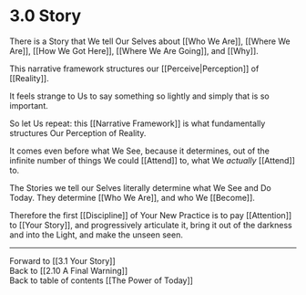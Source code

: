 # 3.0 Story

There is a Story that We tell Our Selves about [[Who We Are]], [[Where We Are]], [[How We Got Here]], [[Where We Are Going]], and [[Why]].  

This narrative framework structures our [[Perceive|Perception]] of [[Reality]].  

It feels strange to Us to say something so lightly and simply that is so important.  

So let Us repeat: this [[Narrative Framework]] is what fundamentally structures Our Perception of Reality.  

It comes even before what We See, because it determines, out of the infinite number of things We could [[Attend]] to, what We _actually_ [[Attend]] to.  

The Stories we tell our Selves literally determine what We See and Do Today. They determine [[Who We Are]], and who We [[Become]]. 

Therefore the first [[Discipline]] of Your New Practice is to pay [[Attention]] to [[Your Story]], and progressively articulate it, bring it out of the darkness and into the Light, and make the unseen seen. 

___

Forward to [[3.1 Your Story]]  
Back to [[2.10 A Final Warning]]  
Back to table of contents [[The Power of Today]]  